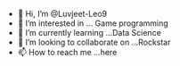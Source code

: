 - 👋 Hi, I’m @Luvjeet-Leo9
- 👀 I’m interested in ... Game programming
- 🌱 I’m currently learning ...Data Science
- 💞️ I’m looking to collaborate on ...Rockstar
- 📫 How to reach me ...here

<!---
Luvjeet-Leo9/Luvjeet-Leo9 is a ✨ special ✨ repository because its `README.md` (this file) appears on your GitHub profile.
You can click the Preview link to take a look at your changes.
--->
